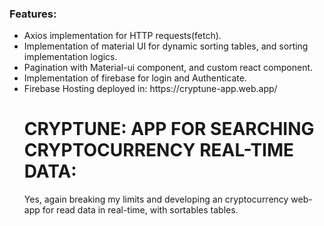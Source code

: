 ### Features:

<ul>
<li> Axios implementation for HTTP requests(fetch).
  <li> Implementation of material UI for dynamic sorting tables, and sorting implementation logics.
    <li>Pagination with Material-ui component, and custom react component.
    <li>Implementation of firebase for login and Authenticate.
    <li>Firebase Hosting deployed in:
    https://cryptune-app.web.app/
      
# CRYPTUNE: APP FOR SEARCHING CRYPTOCURRENCY REAL-TIME DATA:
    
Yes, again breaking my limits and developing an cryptocurrency web-app for read data in real-time, with sortables tables.
